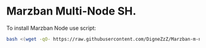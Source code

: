# Marzban Multi-Node SH.
To install Marzban Node use script:
```bash
bash <(wget -qO- https://raw.githubusercontent.com/DigneZzZ/Marzban-m-node-sh/main/multi-node.sh)
```
